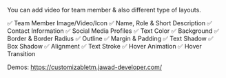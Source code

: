 You can add video for team member & also different type of layouts.

✅ Team Member Image/Video/Icon
✅ Name, Role & Short Description
✅ Contact Information
✅ Social Media Profiles
✅ Text Color
✅ Background
✅ Border & Border Radius
✅ Outline
✅ Margin & Padding
✅ Text Shadow
✅ Box Shadow
✅ Alignment
✅ Text Stroke
✅ Hover Animation
✅ Hover Transition

Demos: https://customizabletm.jawad-developer.com/
